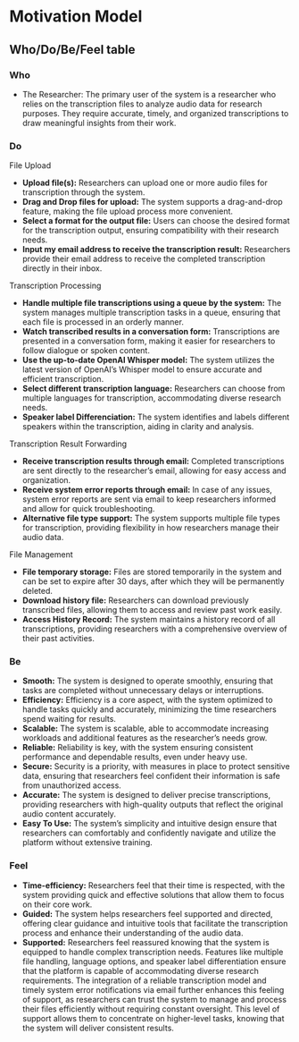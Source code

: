 # Motivation Model



## Who/Do/Be/Feel table

### Who
- The Researcher: The primary user of the system is a researcher who relies on the transcription files to analyze audio data for research purposes. They require accurate, timely, and organized transcriptions to draw meaningful insights from their work.

### Do
File Upload
- **Upload file(s):** Researchers can upload one or more audio files for transcription through the system.
- **Drag and Drop files for upload:** The system supports a drag-and-drop feature, making the file upload process more convenient.
- **Select a format for the output file:** Users can choose the desired format for the transcription output, ensuring compatibility with their research needs.
- **Input my email address to receive the transcription result:** Researchers provide their email address to receive the completed transcription directly in their inbox.

Transcription Processing
- **Handle multiple file transcriptions using a queue by the system:** The system manages multiple transcription tasks in a queue, ensuring that each file is processed in an orderly manner.
- **Watch transcribed results in a conversation form:** Transcriptions are presented in a conversation form, making it easier for researchers to follow dialogue or spoken content.
- **Use the up-to-date OpenAI Whisper model:** The system utilizes the latest version of OpenAI’s Whisper model to ensure accurate and efficient transcription.
- **Select different transcription language:** Researchers can choose from multiple languages for transcription, accommodating diverse research needs.
- **Speaker label Differenciation:** The system identifies and labels different speakers within the transcription, aiding in clarity and analysis.

Transcription Result Forwarding
- **Receive transcription results through email:** Completed transcriptions are sent directly to the researcher’s email, allowing for easy access and organization.
- **Receive system error reports through email:** In case of any issues, system error reports are sent via email to keep researchers informed and allow for quick troubleshooting.
- **Alternative file type support:** The system supports multiple file types for transcription, providing flexibility in how researchers manage their audio data.

File Management
- **File temporary storage:** Files are stored temporarily in the system and can be set to expire after 30 days, after which they will be permanently deleted.
- **Download history file:** Researchers can download previously transcribed files, allowing them to access and review past work easily.
- **Access History Record:** The system maintains a history record of all transcriptions, providing researchers with a comprehensive overview of their past activities.

### Be
- **Smooth:** The system is designed to operate smoothly, ensuring that tasks are completed without unnecessary delays or interruptions.
- **Efficiency:** Efficiency is a core aspect, with the system optimized to handle tasks quickly and accurately, minimizing the time researchers spend waiting for results.
- **Scalable:** The system is scalable, able to accommodate increasing workloads and additional features as the researcher’s needs grow.
- **Reliable:** Reliability is key, with the system ensuring consistent performance and dependable results, even under heavy use.
- **Secure:** Security is a priority, with measures in place to protect sensitive data, ensuring that researchers feel confident their information is safe from unauthorized access.
- **Accurate:** The system is designed to deliver precise transcriptions, providing researchers with high-quality outputs that reflect the original audio content accurately.
- **Easy To Use:** The system’s simplicity and intuitive design ensure that researchers can comfortably and confidently navigate and utilize the platform without extensive training.

### Feel
- **Time-efficiency:** Researchers feel that their time is respected, with the system providing quick and effective solutions that allow them to focus on their core work.
- **Guided:** The system helps researchers feel supported and directed, offering clear guidance and intuitive tools that facilitate the transcription process and enhance their understanding of the audio data.
- **Supported:** Researchers feel reassured knowing that the system is equipped to handle complex transcription needs. Features like multiple file handling, language options, and speaker label differentiation ensure that the platform is capable of accommodating diverse research requirements. The integration of a reliable transcription model and timely system error notifications via email further enhances this feeling of support, as researchers can trust the system to manage and process their files efficiently without requiring constant oversight. This level of support allows them to concentrate on higher-level tasks, knowing that the system will deliver consistent results.

